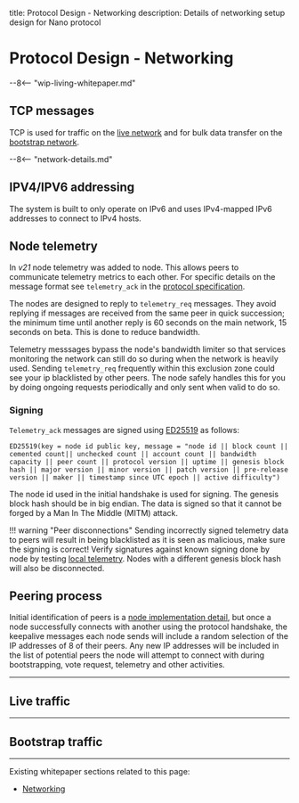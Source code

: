 title: Protocol Design - Networking
description: Details of networking setup design for Nano protocol

# Protocol Design - Networking

--8<-- "wip-living-whitepaper.md"

## TCP messages
TCP is used for traffic on the [live network](/glossary#live-network) and for bulk data transfer on the [bootstrap network](/glossary#bootstrap-network).

--8<-- "network-details.md"

## IPV4/IPV6 addressing
The system is built to only operate on IPv6 and uses IPv4-mapped IPv6 addresses to connect to IPv4 hosts.

## Node telemetry
In _v21_ node telemetry was added to node. This allows peers to communicate telemetry metrics to each other. For specific details on the message format see `telemetry_ack` in the [protocol specification](https://github.com/nanocurrency/protocol/tree/master/reference).

The nodes are designed to reply to `telemetry_req` messages. They avoid replying if messages are received from the same peer in quick succession; the minimum time until another reply is 60 seconds on the main network, 15 seconds on beta. This is done to reduce bandwidth.

Telemetry messsages bypass the node's bandwidth limiter so that services monitoring the network can still do so during when the network is heavily used. Sending `telemetry_req` frequently within this exclusion zone could see your ip blacklisted by other peers. The node safely handles this for you by doing ongoing requests periodically and only sent when valid to do so.

### Signing
`Telemetry_ack` messages are signed using [ED25519](/protocol-design/signing-hashing-and-key-derivation/#signing-algorithm-ed25519) as follows:

```
ED25519(key = node id public key, message = "node id || block count || cemented count|| unchecked count || account count || bandwidth capacity || peer count || protocol version || uptime || genesis block hash || major version || minor version || patch version || pre-release version || maker || timestamp since UTC epoch || active difficulty")
```

The node id used in the initial handshake is used for signing. The genesis block hash should be in big endian.
The data is signed so that it cannot be forged by a Man In The Middle (MITM) attack.

!!! warning "Peer disconnections"
    Sending incorrectly signed telemetry data to peers will result in being blacklisted as it is seen as malicious, make sure the signing is correct! Verify signatures against known signing done by node by testing [local telemetry](../commands/rpc-protocol.md#telemetry). Nodes with a different genesis block hash will also be disconnected.

## Peering process

Initial identification of peers is a [node implementation detail](../node-implementation/networking.md#peering-process), but once a node successfully connects with another using the protocol handshake, the keepalive messages each node sends will include a random selection of the IP addresses of 8 of their peers. Any new IP addresses will be included in the list of potential peers the node will attempt to connect with during bootstrapping, vote request, telemetry and other activities.

---

## Live traffic

---

## Bootstrap traffic

---

Existing whitepaper sections related to this page:

* [Networking](/protocol-design/networking/)
